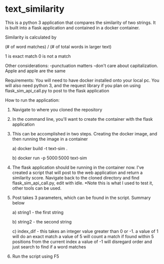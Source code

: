 # text_similarity

This is a python 3 application that compares the similarity of two strings. It is built into a flask application and contained in a docker container.

Similarity is calculated by 

(# of word matches) / (# of total words in larger text)

1 is exact match
0 is not a match

Other considerations:
-punctuation matters
-don't care about capitalization. Apple and apple are the same

Requirements: 
You will need to have docker installed onto your local pc.
You will also need python 3, and the request library if you plan on using flask_sim_api_call.py to post to the flask application

How to run the application:
1) Navigate to where you cloned the repository
2) In the command line, you'll want to create the container with the flask application
3) This can be accomplished in two steps. Creating the docker image, and then running the image in a container

	a) docker build -t text-sim .
	
	b) docker run -p 5000:5000 text-sim
	
4) The flask application should be running in the container now. I've created a script that will post to the web application and return a similarity score. Navigate back to the cloned directory and find flask_sim_api_call.py, edit with idle. *Note this is what I used to test it, other tools can be used. 
5) Post takes 3 parameters, which can be found in the script. Summary below

	a) string1 - the first string
	
	b) string2 - the second string
	
	c) index_dif - this takes an integer value greater than 0 or -1. 
    	a value of 1 will do an exact match
    	a value of 5 will count a match if found within 5 positions from the current index
    	a value of -1 will disregard order and just search to find if a word matches
	
6) Run the script using F5



